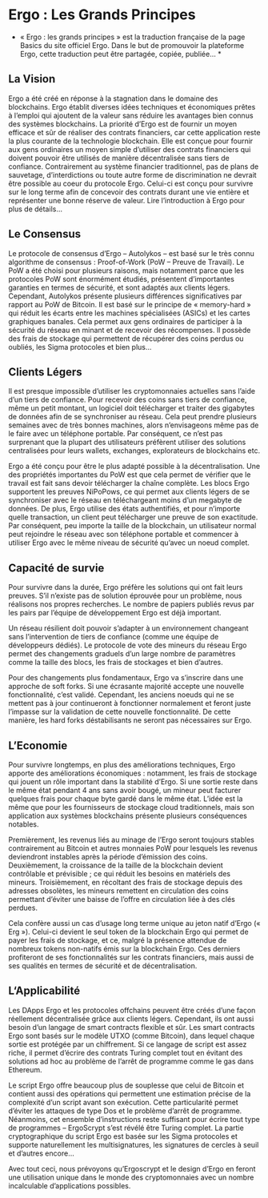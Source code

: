 # Ergo : Les Grands Principes
* « Ergo : les grands principes » est la traduction française de la page Basics du site officiel Ergo. Dans le but de promouvoir la plateforme Ergo, cette traduction peut être partagée, copiée, publiée… *

## La Vision
Ergo a été créé en réponse à la stagnation dans le domaine des blockchains. Ergo établit diverses idées techniques et économiques prêtes à l’emploi qui ajoutent de la valeur sans réduire les avantages bien connus des systèmes blockchains. La priorité d’Ergo est de fournir un moyen efficace et sûr de réaliser des contrats financiers, car cette application reste la plus courante de la technologie blockchain. Elle est conçue pour fournir aux gens ordinaires un moyen simple d’utiliser des contrats financiers qui doivent pouvoir être utilisés de manière décentralisée sans tiers de confiance. Contrairement au système financier traditionnel, pas de plans de sauvetage, d’interdictions ou toute autre forme de discrimination ne devrait être possible au coeur du protocole Ergo. Celui-ci est conçu pour survivre sur le long terme afin de concevoir des contrats durant une vie entière et représenter une bonne réserve de valeur. Lire l’introduction à Ergo pour plus de détails…

## Le Consensus
Le protocole de consensus d’Ergo – Autolykos – est basé sur le très connu algorithme de consensus : Proof-of-Work (PoW – Preuve de Travail). Le PoW a été choisi pour plusieurs raisons, mais notamment parce que les protocoles PoW sont énormément étudiés, présentent d’importantes garanties en termes de sécurité, et sont adaptés aux clients légers. Cependant, Autolykos présente plusieurs différences significatives par rapport au PoW de Bitcoin. Il est basé sur le principe de « memory-hard » qui réduit les écarts entre les machines spécialisées (ASICs) et les cartes graphiques banales. Cela permet aux gens ordinaires de participer à la sécurité du réseau en minant et de recevoir des récompenses. Il possède des frais de stockage qui permettent de récupérer des coins perdus ou oubliés, les Sigma protocoles et bien plus…

## Clients Légers
Il est presque impossible d’utiliser les cryptomonnaies actuelles sans l’aide d’un tiers de confiance. Pour recevoir des coins sans tiers de confiance, même un petit montant, un logiciel doit télécharger et traiter des gigabytes de données afin de se synchroniser au réseau. Cela peut prendre plusieurs semaines avec de très bonnes machines, alors n’envisageons même pas de le faire avec un téléphone portable. Par conséquent, ce n’est pas surprenant que la plupart des utilisateurs préfèrent utiliser des solutions centralisées pour leurs wallets, exchanges, explorateurs de blockchains etc.

Ergo a été conçu pour être le plus adapté possible à la décentralisation. Une des propriétés importantes du PoW est que cela permet de vérifier que le travail est fait sans devoir télécharger la chaîne complète. Les blocs Ergo supportent les preuves NiPoPows, ce qui permet aux clients légers de se synchroniser avec le réseau en téléchargeant moins d’un megabyte de données. De plus, Ergo utilise des états authentifiés, et pour n’importe quelle transaction, un client peut télécharger une preuve de son exactitude. Par conséquent, peu importe la taille de la blockchain, un utilisateur normal peut rejoindre le réseau avec son téléphone portable et commencer à utiliser Ergo avec le même niveau de sécurité qu’avec un noeud complet.

## Capacité de survie
Pour survivre dans la durée, Ergo préfère les solutions qui ont fait leurs preuves. S’il n’existe pas de solution éprouvée pour un problème, nous réalisons nos propres recherches. Le nombre de papiers publiés revus par les pairs par l’équipe de développement Ergo est déjà important. 

Un réseau résilient doit pouvoir s’adapter à un environnement changeant sans l’intervention de tiers de confiance (comme une équipe de développeurs dédiés). Le protocole de vote des mineurs du réseau Ergo permet des changements graduels d’un large nombre de paramètres comme la taille des blocs, les frais de stockages et bien d’autres.

Pour des changements plus fondamentaux, Ergo va s’inscrire dans une approche de soft forks. Si une écrasante majorité accepte une nouvelle fonctionnalité, c’est validé. Cependant, les anciens noeuds qui ne se mettent pas à jour continueront à fonctionner normalement et feront juste l’impasse sur la validation de cette nouvelle fonctionnalité. De cette manière, les hard forks déstabilisants ne seront pas nécessaires sur Ergo.

## L’Economie
Pour survivre longtemps, en plus des améliorations techniques, Ergo apporte des améliorations économiques : notamment, les frais de stockage qui jouent un rôle important dans la stabilité d’Ergo. Si une sortie reste dans le même état pendant 4 ans sans avoir bougé, un mineur peut facturer quelques frais pour chaque byte gardé dans le même état. L’idée est la même que pour les fournisseurs de stockage cloud traditionnels, mais son application aux systèmes blockchains présente plusieurs conséquences notables. 

Premièrement, les revenus liés au minage de l’Ergo seront toujours stables contrairement au Bitcoin et autres monnaies PoW pour lesquels les revenus deviendront instables après la période d’émission des coins. Deuxièmement, la croissance de la taille de la blockchain devient contrôlable et prévisible ; ce qui réduit les besoins en matériels des mineurs. Troisièmement, en récoltant des frais de stockage depuis des adresses obsolètes, les mineurs remettent en circulation des coins permettant d’éviter une baisse de l’offre en circulation liée à des clés perdues. 

Cela confère aussi un cas d’usage long terme unique au jeton natif d’Ergo (« Erg »). Celui-ci devient le seul token de la blockchain Ergo qui permet de payer les frais de stockage, et ce, malgré la présence attendue de nombreux tokens non-natifs émis sur la blockchain Ergo. Ces derniers profiteront de ses fonctionnalités sur les contrats financiers, mais aussi de ses qualités en termes de sécurité et de décentralisation.

## L‘Applicabilité
Les DApps Ergo et les protocoles offchains peuvent être créés d’une façon réellement décentralisée grâce aux clients légers. Cependant, ils ont aussi besoin d’un langage de smart contracts flexible et sûr. Les smart contracts Ergo sont basés sur le modèle UTXO (comme Bitcoin), dans lequel chaque sortie est protégée par un chiffrement. Si ce langage de script est assez riche, il permet d’écrire des contrats Turing complet tout en évitant des solutions ad hoc au problème de l’arrêt de programme comme le gas dans Ethereum. 

Le script Ergo offre beaucoup plus de souplesse que celui de Bitcoin et contient aussi des opérations qui permettent une estimation précise de la complexité d’un script avant son exécution. Cette particularité permet d’éviter les attaques de type Dos et le problème d’arrêt de programme. Néanmoins, cet ensemble d’instructions reste suffisant pour écrire tout type de programmes – ErgoScrypt s’est révélé être Turing complet. La partie cryptographique du script Ergo est basée sur les Sigma protocoles et supporte naturellement les multisignatures, les signatures de cercles à seuil et d’autres encore… 

Avec tout ceci, nous prévoyons qu’Ergoscrypt et le design d’Ergo en feront une utilisation unique dans le monde des cryptomonnaies avec un nombre incalculable d’applications possibles.

